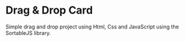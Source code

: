 # Drag & Drop Card

Simple drag and drop project using Html, Css and JavaScript using the SortableJS library.

